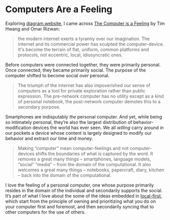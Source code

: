 # Computers Are a Feeling

Exploring [diagram.website](https://diagram.website), I came across [The Computer is a Feeling](https://github.com/timhwang/nyrc/blob/main/NYRC%201%20-%20The%20Computer%20is%20a%20Feeling.md) by Tim Hwang and Omar Rizwan:

>  the modern internet exerts a tyranny over our imagination. The internet and its commercial power has sculpted the computer-device. It's become the terrain of flat, uniform, common platforms and protocols, not eccentric, local, idiosyncratic ones. 

Before computers were connected together, they were primarily personal. Once connected, they became primarily social. The purpose of the computer shifted to become social _over_ personal.

> The triumph of the internet has also impoverished our sense of computers as a tool for private exploration rather than public expression. The pre-network computer has no utility except as a kind of personal notebook, the post-network computer demotes this to a secondary purpose.

Smartphones are indisputably _the_ personal computer. And yet, while being so intimately personal, they’re also the largest distribution of behavior-modification devices the world has ever seen. We all _willing_ carry around in our pockets a device whose content is largely designed to modify our behavior and extract our time and money.

> Making “computer” mean computer-feelings and not computer-devices shifts the boundaries of what is captured by the word. It removes a great many things – smartphones, language models, “social” “media” – from the domain of the computational. It also welcomes a great many things – notebooks, papercraft, diary, kitchen – back into the domain of the computational.

I love the feeling of a personal computer, one whose purpose primarily resides in the domain of the individual and  secondarily supports the social. It’s part of what I love about the some of the ideas embedded in [local-first](https://localfirstweb.dev), which start from the principle of owning and prioritizing what you do on your computer first and foremost, and then secondarily syncing that to other computers for the use of others.
